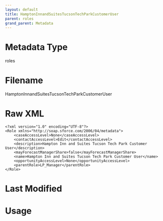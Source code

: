 ```yaml
---
layout: default
title: HamptonInnandSuitesTucsonTechParkCustomerUser
parent: roles
grand_parent: Metadata
---
```

# Metadata Type
roles


# Filename 
HamptonInnandSuitesTucsonTechParkCustomerUser


# Raw XML
```
<?xml version="1.0" encoding="UTF-8"?>
<Role xmlns="http://soap.sforce.com/2006/04/metadata">
    <caseAccessLevel>None</caseAccessLevel>
    <contactAccessLevel>Edit</contactAccessLevel>
    <description>Hampton Inn and Suites Tucson Tech Park Customer User</description>
    <mayForecastManagerShare>false</mayForecastManagerShare>
    <name>Hampton Inn and Suites Tucson Tech Park Customer User</name>
    <opportunityAccessLevel>None</opportunityAccessLevel>
    <parentRole>LP_Manager</parentRole>
</Role>
```


# Last Modified


# Usage
